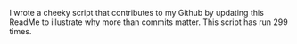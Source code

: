I wrote a cheeky script that contributes to my Github by updating this ReadMe to illustrate why more than commits matter. This script has run 299 times.